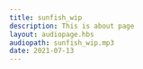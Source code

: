 ```yaml
---
title: sunfish_wip
description: This is about page
layout: audiopage.hbs
audiopath: sunfish_wip.mp3
date: 2021-07-13
---
```

